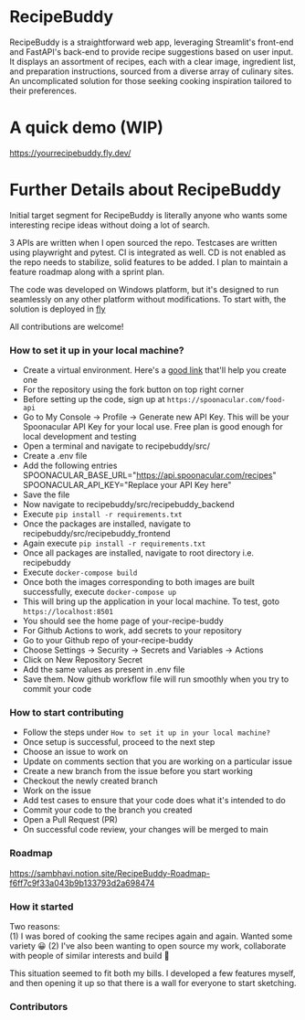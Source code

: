 # RecipeBuddy

RecipeBuddy is a straightforward web app, leveraging Streamlit's front-end and FastAPI's back-end to provide recipe suggestions based on user input. It displays an assortment of recipes, each with a clear image, ingredient list, and preparation instructions, sourced from a diverse array of culinary sites. An uncomplicated solution for those seeking cooking inspiration tailored to their preferences.

# A quick demo (WIP)
https://yourrecipebuddy.fly.dev/

# Further Details about RecipeBuddy
Initial target segment for RecipeBuddy is literally anyone who wants some interesting recipe ideas without doing a lot of search. 

3 APIs are written when I open sourced the repo. Testcases are written using playwright and pytest. CI is integrated as well. CD is not enabled as the repo needs to stabilize, solid features to be added. I plan to maintain a feature roadmap along with a sprint plan. 

The code was developed on Windows platform, but it's designed to run seamlessly on any other platform without modifications. To start with, the solution is deployed in [fly](https://fly.io/)

All contributions are welcome!


### How to set it up in your local machine?
- Create a virtual environment. Here's a [good link](https://www.freecodecamp.org/news/how-to-setup-virtual-environments-in-python/) that'll help you create one
- For the repository using the fork button on top right corner
- Before setting up the code, sign up at `https://spoonacular.com/food-api`
- Go to My Console -> Profile -> Generate new API Key. This will be your Spoonacular API Key
    for your local use. Free plan is good enough for local development and testing
- Open a terminal and navigate to recipebuddy/src/
- Create a .env file
- Add the following entries
    SPOONACULAR_BASE_URL="https://api.spoonacular.com/recipes"
    SPOONACULAR_API_KEY="Replace your API Key here"
- Save the file
- Now navigate to recipebuddy/src/recipebuddy_backend
- Execute `pip install -r requirements.txt`
- Once the packages are installed, navigate to recipebuddy/src/recipebuddy_frontend
- Again execute `pip install -r requirements.txt`
- Once all packages are installed, navigate to root directory i.e. recipebuddy
- Execute `docker-compose build`
- Once both the images corresponding to both images are built successfully, execute
    `docker-compose up`
- This will bring up the application in your local machine. To test, goto `https://localhost:8501`
- You should see the home page of your-recipe-buddy
- For Github Actions to work, add secrets to your repository
- Go to your Github repo of your-recipe-buddy
- Choose Settings -> Security -> Secrets and Variables -> Actions
- Click on New Repository Secret
- Add the same values as present in .env file
- Save them. Now github workflow file will run smoothly when you try to commit your code


### How to start contributing
- Follow the steps under `How to set it up in your local machine?`
- Once setup is successful, proceed to the next step
- Choose an issue to work on
- Update on comments section that you are working on a particular issue
- Create a new branch from the issue before you start working
- Checkout the newly created branch
- Work on the issue
- Add test cases to ensure that your code does what it's intended to do
- Commit your code to the branch you created
- Open a Pull Request (PR)
- On successful code review, your changes will be merged to main

### Roadmap
https://sambhavi.notion.site/RecipeBuddy-Roadmap-f6ff7c9f33a043b9b133793d2a698474

### How it started
Two reasons:  
(1) I was bored of cooking the same recipes again and again. Wanted some variety 😀
(2) I've also been wanting to open source my work, collaborate with people of similar interests and build 🤝

This situation seemed to fit both my bills. I developed a few features myself, and then opening it up so that there is a wall for everyone to start sketching.

### Contributors

